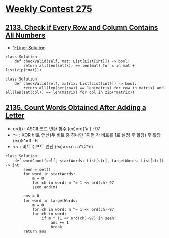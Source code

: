 # [Weekly Contest 275](https://leetcode.com/contest/weekly-contest-275/)

## [2133. Check if Every Row and Column Contains All Numbers](https://leetcode.com/problems/check-if-every-row-and-column-contains-all-numbers/)
- [1-Liner Solution](https://leetcode.com/problems/check-if-every-row-and-column-contains-all-numbers/discuss/1676835/Python3-1-line)
```python3
class Solution:
    def checkValid(self, mat: List[List[int]]) -> bool:
        return all(len(set(x)) == len(mat) for x in mat + list(zip(*mat)))
```
```python3
class Solution:
    def checkValid(self, matrix: List[List[int]]) -> bool:
        return all(len(set(row)) == len(matrix) for row in matrix) and all(len(set(col)) == len(matrix) for col in zip(*matrix))
```

## [2135. Count Words Obtained After Adding a Letter](https://leetcode.com/contest/weekly-contest-275/problems/count-words-obtained-after-adding-a-letter/)
- ord() : ASCII 코드 변환 함수 (ex)ord('a') : 97
- ^= : XOR 비트 연산(두 비트 중 하나만 1이면 각 비트를 1로 설정 후 할당) 후 할당 (ex)5^=3 : 6
- << : 비트 쉬프트 연산 (ex)a<<n : a*(2^n)
```python3
class Solution:
    def wordCount(self, startWords: List[str], targetWords: List[str]) -> int:
        seen = set()
        for word in startWords: 
            m = 0
            for ch in word: m ^= 1 << ord(ch)-97
            seen.add(m)
            
        ans = 0 
        for word in targetWords: 
            m = 0 
            for ch in word: m ^= 1 << ord(ch)-97
            for ch in word: 
                if m ^ (1 << ord(ch)-97) in seen: 
                    ans += 1
                    break 
        return ans 
```
